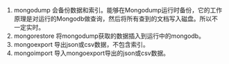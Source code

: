 1. mongodump 会备份数据和索引。能够在Mongodump运行时备份，它的工作原理是对运行的Mongodb做查询，然后将所有查到的文档写入磁盘。所以不一定实时。     
1. mongorestore 将mongodump获取的数据插入到运行中的mongodb。   
1. mongoexport 导出json或csv数据，不包含索引。   
1. mongoimport 导入mongoexport导出的json或csv数据。    
